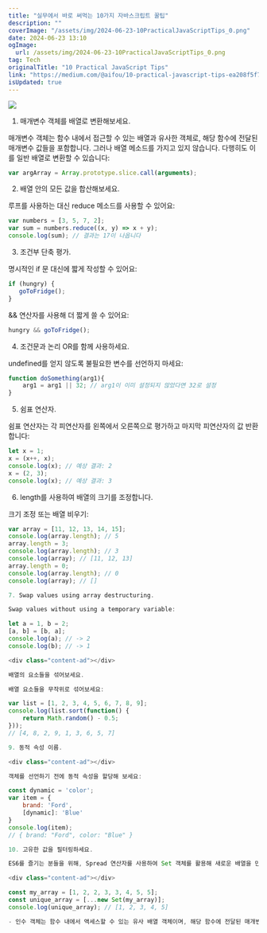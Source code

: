 ```yaml
---
title: "실무에서 바로 써먹는 10가지 자바스크립트 꿀팁"
description: ""
coverImage: "/assets/img/2024-06-23-10PracticalJavaScriptTips_0.png"
date: 2024-06-23 13:10
ogImage: 
  url: /assets/img/2024-06-23-10PracticalJavaScriptTips_0.png
tag: Tech
originalTitle: "10 Practical JavaScript Tips"
link: "https://medium.com/@aifou/10-practical-javascript-tips-ea208f5f7d57"
isUpdated: true
---
```





<img src="/assets/img/2024-06-23-10PracticalJavaScriptTips_0.png" />

1. 매개변수 객체를 배열로 변환해보세요.

매개변수 객체는 함수 내에서 접근할 수 있는 배열과 유사한 객체로, 해당 함수에 전달된 매개변수 값들을 포함합니다. 그러나 배열 메소드를 가지고 있지 않습니다. 다행히도 이를 일반 배열로 변환할 수 있습니다:

```js
var argArray = Array.prototype.slice.call(arguments);
```

<div class="content-ad"></div>

2. 배열 안의 모든 값을 합산해보세요.

루프를 사용하는 대신 reduce 메소드를 사용할 수 있어요:

```js
var numbers = [3, 5, 7, 2];
var sum = numbers.reduce((x, y) => x + y);
console.log(sum); // 결과는 17이 나옵니다
```

3. 조건부 단축 평가.

<div class="content-ad"></div>

명시적인 if 문 대신에 짧게 작성할 수 있어요:

```js
if (hungry) {
   goToFridge();
}
```

&& 연산자를 사용해 더 짧게 쓸 수 있어요:

```js
hungry && goToFridge();
```

<div class="content-ad"></div>

4. 조건문과 논리 OR를 함께 사용하세요.

undefined를 얻지 않도록 불필요한 변수를 선언하지 마세요:

```js
function doSomething(arg1){ 
    arg1 = arg1 || 32; // arg1이 이미 설정되지 않았다면 32로 설정
}
```

5. 쉼표 연산자.

<div class="content-ad"></div>

쉼표 연산자는 각 피연산자를 왼쪽에서 오른쪽으로 평가하고 마지막 피연산자의 값 반환합니다:

```js
let x = 1;
x = (x++, x);
console.log(x); // 예상 결과: 2
x = (2, 3);
console.log(x); // 예상 결과: 3
```

6. length를 사용하여 배열의 크기를 조정합니다.

크기 조정 또는 배열 비우기:

<div class="content-ad"></div>

```js
var array = [11, 12, 13, 14, 15];  
console.log(array.length); // 5   
array.length = 3;   
console.log(array.length); // 3   
console.log(array); // [11, 12, 13]
array.length = 0;   
console.log(array.length); // 0   
console.log(array); // []

7. Swap values using array destructuring.

Swap values without using a temporary variable:

let a = 1, b = 2;
[a, b] = [b, a];
console.log(a); // -> 2
console.log(b); // -> 1

<div class="content-ad"></div>

배열의 요소들을 섞어보세요.

배열 요소들을 무작위로 섞어보세요:

var list = [1, 2, 3, 4, 5, 6, 7, 8, 9];
console.log(list.sort(function() {
    return Math.random() - 0.5;
}));
// [4, 8, 2, 9, 1, 3, 6, 5, 7]

9. 동적 속성 이름.

<div class="content-ad"></div>

객체를 선언하기 전에 동적 속성을 할당해 보세요:

const dynamic = 'color';
var item = {
    brand: 'Ford',
    [dynamic]: 'Blue'
}
console.log(item);
// { brand: "Ford", color: "Blue" }

10. 고유한 값을 필터링하세요.

ES6를 즐기는 분들을 위해, Spread 연산자를 사용하여 Set 객체를 활용해 새로운 배열을 만들어 보세요:

<div class="content-ad"></div>

const my_array = [1, 2, 2, 3, 3, 4, 5, 5];
const unique_array = [...new Set(my_array)];
console.log(unique_array); // [1, 2, 3, 4, 5]

- 인수 객체는 함수 내에서 액세스할 수 있는 유사 배열 객체이며, 해당 함수에 전달된 매개변수의 값을 포함합니다. 그러나 배열 메서드가 없습니다. 다행히도 일반 배열로 변환할 수 있습니다:
